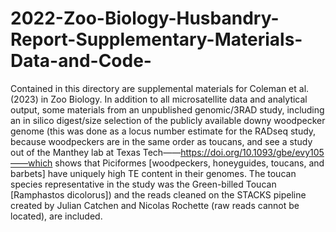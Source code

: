 # 2022-Zoo-Biology-Husbandry-Report-Supplementary-Materials-Data-and-Code-
Contained in this directory are supplemental materials for Coleman et al. (2023) in Zoo Biology. In addition to all microsatellite data and analytical output, some materials from an unpublished genomic/3RAD study, including an in silico digest/size selection of the publicly available downy woodpecker genome (this was done as a locus number estimate for the RADseq study, because woodpeckers are in the same order as toucans, and see a study out of the Manthey lab at Texas Tech——https://doi.org/10.1093/gbe/evy105——which shows that Piciformes [woodpeckers, honeyguides, toucans, and barbets] have uniquely high TE content in their genomes. The toucan species representative in the study was the Green-billed Toucan [Ramphastos dicolorus]) and the reads cleaned on the STACKS pipeline created by Julian Catchen and Nicolas Rochette (raw reads cannot be located), are included. 
